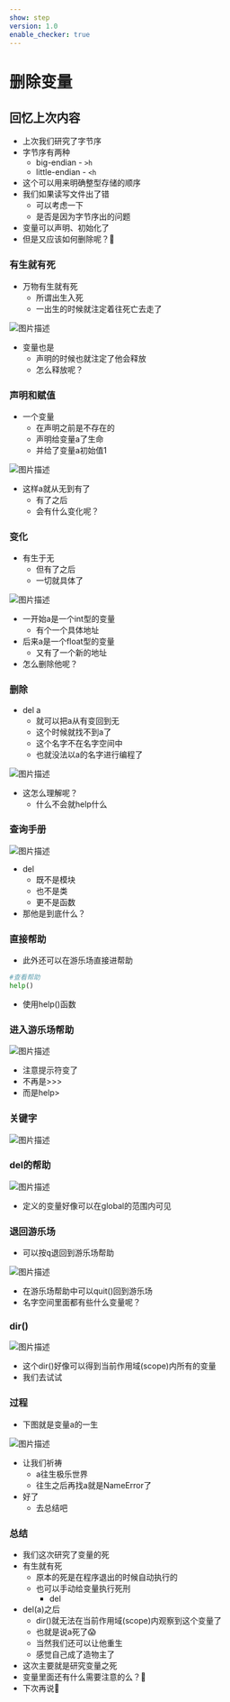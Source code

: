 ```yaml
---
show: step
version: 1.0
enable_checker: true
---
```


# 删除变量

## 回忆上次内容

- 上次我们研究了字节序
- 字节序有两种
	- big-endian - `>h`  
	- little-endian - `<h`   
- 这个可以用来明确整型存储的顺序
- 我们如果读写文件出了错
	- 可以考虑一下
	- 是否是因为字节序出的问题
- 变量可以声明、初始化了
- 但是又应该如何删除呢？🤔

### 有生就有死

- 万物有生就有死
	- 所谓出生入死
	- 一出生的时候就注定着往死亡去走了

![图片描述](https://doc.shiyanlou.com/courses/uid1190679-20220727-1658882883586)

- 变量也是
	- 声明的时候也就注定了他会释放
	- 怎么释放呢？

### 声明和赋值

- 一个变量
	- 在声明之前是不存在的
	- 声明给变量a了生命
	- 并给了变量a初始值1

![图片描述](https://doc.shiyanlou.com/courses/uid1190679-20220727-1658883093145)

- 这样a就从无到有了
	- 有了之后
	- 会有什么变化呢？

### 变化 

- 有生于无
	- 但有了之后
	- 一切就具体了

![图片描述](https://doc.shiyanlou.com/courses/uid1190679-20220727-1658883269174)

- 一开始a是一个int型的变量
	- 有个一个具体地址
- 后来a是一个float型的变量
	- 又有了一个新的地址
- 怎么删除他呢？

### 删除

- del a
	- 就可以把a从有变回到无
	- 这个时候就找不到a了
	- 这个名字不在名字空间中
	- 也就没法以a的名字进行编程了

![图片描述](https://doc.shiyanlou.com/courses/uid1190679-20220727-1658883391308)

- 这怎么理解呢？
	- 什么不会就help什么

### 查询手册

![图片描述](https://doc.shiyanlou.com/courses/uid1190679-20220923-1663939601839)

- del
	- 既不是模块
	- 也不是类
	- 更不是函数
- 那他是到底什么？

### 直接帮助

- 此外还可以在游乐场直接进帮助


```python
#查看帮助
help()
```

- 使用help()函数

### 进入游乐场帮助

![图片描述](https://doc.shiyanlou.com/courses/uid1190679-20220923-1663939697394)

- 注意提示符变了
- 不再是>>>
- 而是help>

### 关键字


![图片描述](https://doc.shiyanlou.com/courses/uid1190679-20220923-1663939863099)

### del的帮助

![图片描述](https://doc.shiyanlou.com/courses/uid1190679-20220923-1663939982441)

- 定义的变量好像可以在global的范围内可见

### 退回游乐场

- 可以按<kbd>q</kbd>退回到游乐场帮助

![图片描述](https://doc.shiyanlou.com/courses/uid1190679-20220923-1663940053334)

- 在游乐场帮助中可以quit()回到游乐场
- 名字空间里面都有些什么变量呢？

### dir()

![图片描述](https://doc.shiyanlou.com/courses/uid1190679-20220727-1658883645478)

- 这个dir()好像可以得到当前作用域(scope)内所有的变量
- 我们去试试

### 过程

- 下图就是变量a的一生

![图片描述](https://doc.shiyanlou.com/courses/uid1190679-20220727-1658884446668)

- 让我们祈祷
	- a往生极乐世界
	- 往生之后再找a就是NameError了
- 好了
	- 去总结吧

### 总结 

- 我们这次研究了变量的死
- 有生就有死
	- 原本的死是在程序退出的时候自动执行的
	- 也可以手动给变量执行死刑
		- del
- del(a)之后
	- dir()就无法在当前作用域(scope)内观察到这个变量了
	- 也就是说a死了😱
	- 当然我们还可以让他重生
	- 感觉自己成了造物主了
- 这次主要就是研究变量之死
- 变量里面还有什么需要注意的么？🤔
- 下次再说👋

